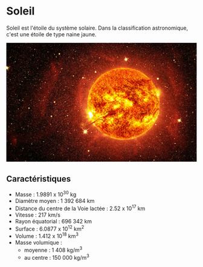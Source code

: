 # Soleil

Soleil est l'étoile du système solaire. Dans la classification astronomique, c'est une étoile de type naine jaune.

![Icone du Soleil](soleil.jpg)

## Caractéristiques

- Masse : 1.9891 x 10<sup>30</sup> kg
- Diamètre moyen : 1 392 684 km
- Distance du centre de la Voie lactée : 2.52 x 10<sup>17</sup> km
- Vitesse : 217 km/s
- Rayon équatorial : 696 342 km
- Surface : 6.0877 x 10<sup>12</sup> km<sup>2</sup>
- Volume : 1.412 x 10<sup>18</sup> km<sup>3</sup>
- Masse volumique :
  - moyenne : 1 408 kg/m<sup>3</sup>
  - au centre : 150 000 kg/m<sup>3</sup>
